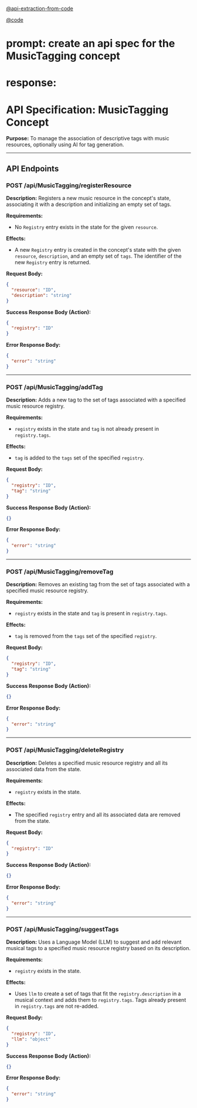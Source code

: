 [@api-extraction-from-code](../../tools/api-extraction-from-code.md)

[@code](../../../src/concepts/MusicTagging/MusicTaggingConcept.ts)

# prompt: create an api spec for the MusicTagging concept

# response:

# API Specification: MusicTagging Concept

**Purpose:** To manage the association of descriptive tags with music resources, optionally using AI for tag generation.

---

## API Endpoints

### POST /api/MusicTagging/registerResource

**Description:** Registers a new music resource in the concept's state, associating it with a description and initializing an empty set of tags.

**Requirements:**
- No `Registry` entry exists in the state for the given `resource`.

**Effects:**
- A new `Registry` entry is created in the concept's state with the given `resource`, `description`, and an empty set of `tags`. The identifier of the new `Registry` entry is returned.

**Request Body:**
```json
{
  "resource": "ID",
  "description": "string"
}
```

**Success Response Body (Action):**
```json
{
  "registry": "ID"
}
```

**Error Response Body:**
```json
{
  "error": "string"
}
```

---

### POST /api/MusicTagging/addTag

**Description:** Adds a new tag to the set of tags associated with a specified music resource registry.

**Requirements:**
- `registry` exists in the state and `tag` is not already present in `registry.tags`.

**Effects:**
- `tag` is added to the `tags` set of the specified `registry`.

**Request Body:**
```json
{
  "registry": "ID",
  "tag": "string"
}
```

**Success Response Body (Action):**
```json
{}
```

**Error Response Body:**
```json
{
  "error": "string"
}
```

---

### POST /api/MusicTagging/removeTag

**Description:** Removes an existing tag from the set of tags associated with a specified music resource registry.

**Requirements:**
- `registry` exists in the state and `tag` is present in `registry.tags`.

**Effects:**
- `tag` is removed from the `tags` set of the specified `registry`.

**Request Body:**
```json
{
  "registry": "ID",
  "tag": "string"
}
```

**Success Response Body (Action):**
```json
{}
```

**Error Response Body:**
```json
{
  "error": "string"
}
```

---

### POST /api/MusicTagging/deleteRegistry

**Description:** Deletes a specified music resource registry and all its associated data from the state.

**Requirements:**
- `registry` exists in the state.

**Effects:**
- The specified `registry` entry and all its associated data are removed from the state.

**Request Body:**
```json
{
  "registry": "ID"
}
```

**Success Response Body (Action):**
```json
{}
```

**Error Response Body:**
```json
{
  "error": "string"
}
```

---

### POST /api/MusicTagging/suggestTags

**Description:** Uses a Language Model (LLM) to suggest and add relevant musical tags to a specified music resource registry based on its description.

**Requirements:**
- `registry` exists in the state.

**Effects:**
- Uses `llm` to create a set of tags that fit the `registry.description` in a musical context and adds them to `registry.tags`. Tags already present in `registry.tags` are not re-added.

**Request Body:**
```json
{
  "registry": "ID",
  "llm": "object"
}
```

**Success Response Body (Action):**
```json
{}
```

**Error Response Body:**
```json
{
  "error": "string"
}
```